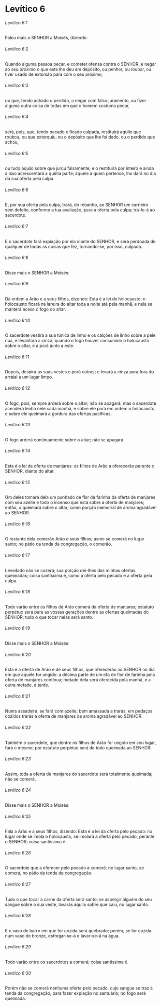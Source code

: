# Levítico 6

###### Levítico 6:1

Falou mais o SENHOR a Moisés, dizendo:

###### Levítico 6:2

Quando alguma pessoa pecar, e cometer ofensa contra o SENHOR, e negar ao seu próximo o que este lhe deu em depósito, ou penhor, ou roubar, ou tiver usado de extorsão para com o seu próximo;

###### Levítico 6:3

ou que, tendo achado o perdido, o negar com falso juramento, ou fizer alguma outra coisa de todas em que o homem costuma pecar,

###### Levítico 6:4

será, pois, que, tendo pecado e ficado culpada, restituirá aquilo que roubou, ou que extorquiu, ou o depósito que lhe foi dado, ou o perdido que achou,

###### Levítico 6:5

ou tudo aquilo sobre que jurou falsamente; e o restituirá por inteiro e ainda a isso acrescentará a quinta parte; àquele a quem pertence, lho dará no dia da sua oferta pela culpa.

###### Levítico 6:6

E, por sua oferta pela culpa, trará, do rebanho, ao SENHOR um carneiro sem defeito, conforme a tua avaliação, para a oferta pela culpa; trá-lo-á ao sacerdote.

###### Levítico 6:7

E o sacerdote fará expiação por ela diante do SENHOR, e será perdoada de qualquer de todas as coisas que fez, tornando-se, por isso, culpada.

###### Levítico 6:8

Disse mais o SENHOR a Moisés:

###### Levítico 6:9

Dá ordem a Arão e a seus filhos, dizendo: Esta é a lei do holocausto: o holocausto ficará na lareira do altar toda a noite até pela manhã, e nela se manterá aceso o fogo do altar.

###### Levítico 6:10

O sacerdote vestirá a sua túnica de linho e os calções de linho sobre a pele nua, e levantará a cinza, quando o fogo houver consumido o holocausto sobre o altar, e a porá junto a este.

###### Levítico 6:11

Depois, despirá as suas vestes e porá outras; e levará a cinza para fora do arraial a um lugar limpo.

###### Levítico 6:12

O fogo, pois, sempre arderá sobre o altar; não se apagará; mas o sacerdote acenderá lenha nele cada manhã, e sobre ele porá em ordem o holocausto, e sobre ele queimará a gordura das ofertas pacíficas.

###### Levítico 6:13

O fogo arderá continuamente sobre o altar; não se apagará.

###### Levítico 6:14

Esta é a lei da oferta de manjares: os filhos de Arão a oferecerão perante o SENHOR, diante do altar.

###### Levítico 6:15

Um deles tomará dela um punhado de flor de farinha da oferta de manjares com seu azeite e todo o incenso que está sobre a oferta de manjares; então, o queimará sobre o altar, como porção memorial de aroma agradável ao SENHOR.

###### Levítico 6:16

O restante dela comerão Arão e seus filhos; asmo se comerá no lugar santo; no pátio da tenda da congregação, o comerão.

###### Levítico 6:17

Levedado não se cozerá; sua porção dei-lhes das minhas ofertas queimadas; coisa santíssima é, como a oferta pelo pecado e a oferta pela culpa.

###### Levítico 6:18

Todo varão entre os filhos de Arão comerá da oferta de manjares; estatuto perpétuo será para as vossas gerações dentre as ofertas queimadas do SENHOR; tudo o que tocar nelas será santo.

###### Levítico 6:19

Disse mais o SENHOR a Moisés:

###### Levítico 6:20

Esta é a oferta de Arão e de seus filhos, que oferecerão ao SENHOR no dia em que aquele for ungido: a décima parte de um efa de flor de farinha pela oferta de manjares contínua; metade dela será oferecida pela manhã, e a outra metade, à tarde.

###### Levítico 6:21

Numa assadeira, se fará com azeite; bem amassada a trarás; em pedaços cozidos trarás a oferta de manjares de aroma agradável ao SENHOR.

###### Levítico 6:22

Também o sacerdote, que dentre os filhos de Arão for ungido em seu lugar, fará o mesmo; por estatuto perpétuo será de todo queimada ao SENHOR.

###### Levítico 6:23

Assim, toda a oferta de manjares do sacerdote será totalmente queimada; não se comerá.

###### Levítico 6:24

Disse mais o SENHOR a Moisés:

###### Levítico 6:25

Fala a Arão e a seus filhos, dizendo: Esta é a lei da oferta pelo pecado: no lugar onde se imola o holocausto, se imolará a oferta pelo pecado, perante o SENHOR; coisa santíssima é.

###### Levítico 6:26

O sacerdote que a oferecer pelo pecado a comerá; no lugar santo, se comerá, no pátio da tenda da congregação.

###### Levítico 6:27

Tudo o que tocar a carne da oferta será santo; se aspergir alguém do seu sangue sobre a sua veste, lavarás aquilo sobre que caiu, no lugar santo.

###### Levítico 6:28

E o vaso de barro em que for cozida será quebrado; porém, se for cozida num vaso de bronze, esfregar-se-á e lavar-se-á na água.

###### Levítico 6:29

Todo varão entre os sacerdotes a comerá; coisa santíssima é.

###### Levítico 6:30

Porém não se comerá nenhuma oferta pelo pecado, cujo sangue se traz à tenda da congregação, para fazer expiação no santuário; no fogo será queimada.

